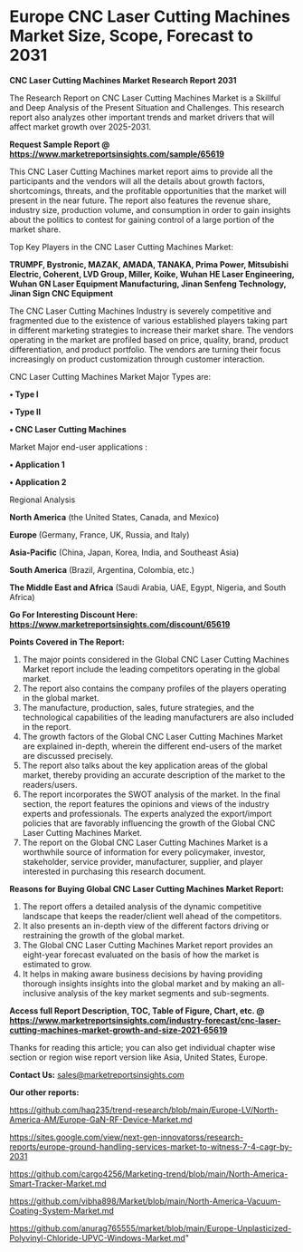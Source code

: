 # Europe CNC Laser Cutting Machines Market Size, Scope, Forecast to 2031

<strong>CNC Laser Cutting Machines Market Research Report 2031</strong>

The Research Report on CNC Laser Cutting Machines Market is a Skillful and Deep Analysis of the Present Situation and Challenges. This research report also analyzes other important trends and market drivers that will affect market growth over 2025-2031.

<strong>Request Sample Report @ <a href=https://www.marketreportsinsights.com/sample/65619>https://www.marketreportsinsights.com/sample/65619</a></strong>

This CNC Laser Cutting Machines market report aims to provide all the participants and the vendors will all the details about growth factors, shortcomings, threats, and the profitable opportunities that the market will present in the near future. The report also features the revenue share, industry size, production volume, and consumption in order to gain insights about the politics to contest for gaining control of a large portion of the market share.

Top Key Players in the CNC Laser Cutting Machines Market:

<strong>TRUMPF, Bystronic, MAZAK, AMADA, TANAKA, Prima Power, Mitsubishi Electric, Coherent, LVD Group, Miller, Koike, Wuhan HE Laser Engineering, Wuhan GN Laser Equipment Manufacturing, Jinan Senfeng Technology, Jinan Sign CNC Equipment</strong>

The CNC Laser Cutting Machines Industry is severely competitive and fragmented due to the existence of various established players taking part in different marketing strategies to increase their market share. The vendors operating in the market are profiled based on price, quality, brand, product differentiation, and product portfolio. The vendors are turning their focus increasingly on product customization through customer interaction.

CNC Laser Cutting Machines Market Major Types are:

<strong>• Type I

• Type II

• CNC Laser Cutting Machines</strong>

Market Major end-user applications :

<strong>• Application 1

• Application 2</strong>

Regional Analysis

</u><strong><b>North America</b></strong> (the United States, Canada, and Mexico)

<strong><b>Europe </b></strong>(Germany, France, UK, Russia, and Italy)

<strong><b>Asia-Pacific</b></strong> (China, Japan, Korea, India, and Southeast Asia)

<strong><b>South America</b></strong> (Brazil, Argentina, Colombia, etc.)

<strong><b>The Middle East and Africa</b></strong> (Saudi Arabia, UAE, Egypt, Nigeria, and South Africa)

<strong>Go For Interesting Discount Here: <a href=https://www.marketreportsinsights.com/discount/65619>https://www.marketreportsinsights.com/discount/65619</a></strong>

<strong>Points Covered in The Report:</strong>
<ol>
  <li>The major points considered in the Global CNC Laser Cutting Machines Market report include the leading competitors operating in the global market.</li>
  <li>The report also contains the company profiles of the players operating in the global market.</li>
  <li>The manufacture, production, sales, future strategies, and the technological capabilities of the leading manufacturers are also included in the report.</li>
  <li>The growth factors of the Global CNC Laser Cutting Machines Market are explained in-depth, wherein the different end-users of the market are discussed precisely.</li>
  <li>The report also talks about the key application areas of the global market, thereby providing an accurate description of the market to the readers/users.</li>
  <li>The report incorporates the SWOT analysis of the market. In the final section, the report features the opinions and views of the industry experts and professionals. The experts analyzed the export/import policies that are favorably influencing the growth of the Global CNC Laser Cutting Machines Market.</li>
  <li>The report on the Global CNC Laser Cutting Machines Market is a worthwhile source of information for every policymaker, investor, stakeholder, service provider, manufacturer, supplier, and player interested in purchasing this research document.</li>
</ol>
<strong>Reasons for Buying Global CNC Laser Cutting Machines Market Report:</strong>

<ol>
  <li>The report offers a detailed analysis of the dynamic competitive landscape that keeps the reader/client well ahead of the competitors.</li>
  <li>It also presents an in-depth view of the different factors driving or restraining the growth of the global market.</li>
  <li>The Global CNC Laser Cutting Machines Market report provides an eight-year forecast evaluated on the basis of how the market is estimated to grow.</li>
  <li>It helps in making aware business decisions by having providing thorough insights insights into the global market and by making an all-inclusive analysis of the key market segments and sub-segments.</li>
</ol>
<strong>Access full Report Description, TOC, Table of Figure, Chart, etc. @ <a href=https://www.marketreportsinsights.com/industry-forecast/cnc-laser-cutting-machines-market-growth-and-size-2021-65619>https://www.marketreportsinsights.com/industry-forecast/cnc-laser-cutting-machines-market-growth-and-size-2021-65619</a></strong>


Thanks for reading this article; you can also get individual chapter wise section or region wise report version like Asia, United States, Europe.

<strong>Contact Us:</strong>
sales@marketreportsinsights.com

<strong>Our other reports:</strong>

<a href=https://github.com/haq235/trend-research/blob/main/Europe-LV/North-America-AM/Europe-GaN-RF-Device-Market.md>https://github.com/haq235/trend-research/blob/main/Europe-LV/North-America-AM/Europe-GaN-RF-Device-Market.md</a>

<a href=https://sites.google.com/view/next-gen-innovatorss/research-reports/europe-ground-handling-services-market-to-witness-7-4-cagr-by-2031>https://sites.google.com/view/next-gen-innovatorss/research-reports/europe-ground-handling-services-market-to-witness-7-4-cagr-by-2031</a>

<a href=https://github.com/cargo4256/Marketing-trend/blob/main/North-America-Smart-Tracker-Market.md>https://github.com/cargo4256/Marketing-trend/blob/main/North-America-Smart-Tracker-Market.md</a>

<a href=https://github.com/vibha898/Market/blob/main/North-America-Vacuum-Coating-System-Market.md>https://github.com/vibha898/Market/blob/main/North-America-Vacuum-Coating-System-Market.md</a>

<a href=https://github.com/anurag765555/market/blob/main/Europe-Unplasticized-Polyvinyl-Chloride-UPVC-Windows-Market.md>https://github.com/anurag765555/market/blob/main/Europe-Unplasticized-Polyvinyl-Chloride-UPVC-Windows-Market.md</a>"
